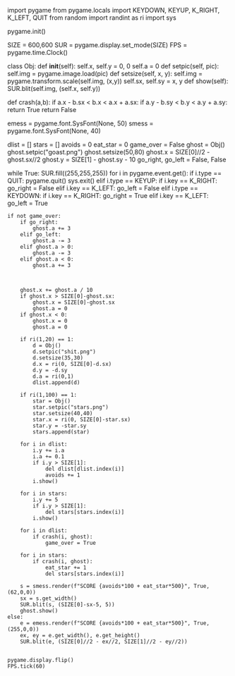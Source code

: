 import pygame
from pygame.locals import KEYDOWN, KEYUP, K_RIGHT, K_LEFT, QUIT
from random import randint as ri
import sys

pygame.init()

SIZE = 600,600
SUR = pygame.display.set_mode(SIZE)
FPS = pygame.time.Clock()

class Obj:
    def __init__(self):
        self.x, self.y = 0, 0
        self.a = 0
    def setpic(self, pic):
        self.img = pygame.image.load(pic)
    def setsize(self, x, y):
        self.img = pygame.transform.scale(self.img, (x,y))
        self.sx, self.sy = x, y
    def show(self):
        SUR.blit(self.img, (self.x, self.y))


def crash(a,b):
    if a.x - b.sx < b.x < a.x + a.sx:
        if a.y - b.sy < b.y < a.y + a.sy:
            return True
    return False


emess = pygame.font.SysFont(None, 50) 
smess = pygame.font.SysFont(None, 40)

dlist = []
stars = []
avoids = 0
eat_star = 0
game_over = False
ghost = Obj()
ghost.setpic("goast.png")
ghost.setsize(50,80)
ghost.x = SIZE[0]//2 - ghost.sx//2
ghost.y = SIZE[1] - ghost.sy - 10
go_right, go_left = False, False

while True:
    SUR.fill((255,255,255))
    for i in pygame.event.get():
        if i.type == QUIT:
            pygame.quit()
            sys.exit()
        elif i.type == KEYUP:
            if i.key == K_RIGHT:
                go_right = False
            elif i.key == K_LEFT:
                go_left = False
        elif i.type == KEYDOWN:
            if i.key == K_RIGHT:
                go_right = True
            elif i.key == K_LEFT:
                go_left = True
    
    if not game_over:
        if go_right:
            ghost.a += 3
        elif go_left:
            ghost.a -= 3
        elif ghost.a > 0:
            ghost.a -= 3
        elif ghost.a < 0:
            ghost.a += 3


        
        ghost.x += ghost.a / 10
        if ghost.x > SIZE[0]-ghost.sx:
            ghost.x = SIZE[0]-ghost.sx
            ghost.a = 0
        if ghost.x < 0:
            ghost.x = 0
            ghost.a = 0

        if ri(1,20) == 1:
            d = Obj()
            d.setpic("shit.png")
            d.setsize(35,30)
            d.x = ri(0, SIZE[0]-d.sx)
            d.y = -d.sy
            d.a = ri(0,1)
            dlist.append(d)

        if ri(1,100) == 1:
            star = Obj()
            star.setpic("stars.png")
            star.setsize(40,40)
            star.x = ri(0, SIZE[0]-star.sx)
            star.y = -star.sy
            stars.append(star)

        for i in dlist:
            i.y += i.a
            i.a += 0.1
            if i.y > SIZE[1]:
                del dlist[dlist.index(i)]
                avoids += 1
            i.show()

        for i in stars:
            i.y += 5
            if i.y > SIZE[1]:
                del stars[stars.index(i)]
            i.show()

        for i in dlist:
            if crash(i, ghost):
                game_over = True

        for i in stars:
            if crash(i, ghost):
                eat_star += 1
                del stars[stars.index(i)]

        s = smess.render(f"SCORE {avoids*100 + eat_star*500}", True, (62,0,0))
        sx = s.get_width()
        SUR.blit(s, (SIZE[0]-sx-5, 5))
        ghost.show()
    else:
        e = emess.render(f"SCORE {avoids*100 + eat_star*500}", True, (255,0,0))
        ex, ey = e.get_width(), e.get_height()
        SUR.blit(e, (SIZE[0]//2 - ex//2, SIZE[1]//2 - ey//2))


    pygame.display.flip()
    FPS.tick(60)
    
